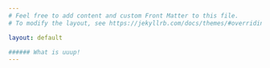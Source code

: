 ```yaml
---
# Feel free to add content and custom Front Matter to this file.
# To modify the layout, see https://jekyllrb.com/docs/themes/#overriding-theme-defaults

layout: default

###### What is uuup!
---
```

